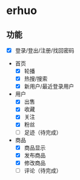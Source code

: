 # erhuo

## 功能

- [x] 登录/登出/注册/找回密码
- 首页
    - [x] 轮播
    - [x] 热搜/搜索
    - [x] 新用户/最近登录用户
- 用户
    - [x] 出售
    - [x] 收藏
    - [x] 关注
    - [x] 粉丝
    - [ ] 足迹（待完成）
- 商品
    - [x] 商品显示
    - [x] 发布商品
    - [x] 修改商品
    - [ ] 评论（待完成）
